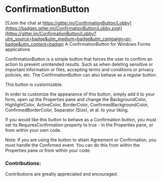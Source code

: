 # ConfirmationButton

[![Join the chat at https://gitter.im/ConfirmationButton/Lobby](https://badges.gitter.im/ConfirmationButton/Lobby.svg)](https://gitter.im/ConfirmationButton/Lobby?utm_source=badge&utm_medium=badge&utm_campaign=pr-badge&utm_content=badge)
A ConfirmationButton for Windows Forms applications

ConfirmationButton is a simple button that forces the user to confirm an action to prevent unintended results. Such as when deleting sensitive or important information or files, accepting terms and conditions or privacy policies, etc. The ConfirmationButton can also behave as a regular button.

This button is customizable.

In order to customize the appearance of this button, simply add it to your form, open up the Properties pane and change the BackgroundColor, HighlightColor, ActiveColor, BorderColor, ConfirmedBackgroundColor, ConfirmedBorderColor, Separator (Size), et al. to your liking.

If you would like this button to behave as a Confirmation button, you must set its RequiresConfirmation property to true - in the Properties pane, or from within your own code.

Note:
If you are using the button to attain Agreement or Confirmation, you must handle the Confirmed event. You can do this from within the Properties pane or from within your code.

### Contributions:
Contributions are greatly appreciated and encouraged.

